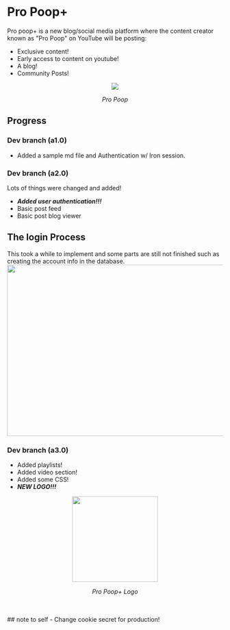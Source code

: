 # Pro Poop+

Pro poop+ is a new blog/social media platform where the content creator known as "Pro Poop" on YouTube will be posting:
- Exclusive content!
- Early access to content on youtube!
- A blog!
- Community Posts!
<p align="center">
<img src="https://yt3.ggpht.com/yti/APfAmoG00yKEQrJ56z4gVsIZ0IsoIdXlCyU06qyCR_hoiA=s88-c-k-c0x00ffffff-no-rj-mo"></p>
<p align="center"><i>Pro Poop</i></p>

## Progress

### Dev branch (a1.0)
- Added a sample md file and Authentication w/ Iron session.

### Dev branch (a2.0)
Lots of things were changed and added!
- ***Added user authentication!!!***
- Basic post feed
- Basic post blog viewer

## The login Process
This took a while to implement and some parts are still not finished such as creating the account info in the database.
<img src="https://i.imgur.com/a3SEKP0.png" width="790px" height="400px">

### Dev branch (a3.0)
- Added playlists!
- Added video section!
- Added some CSS!
- ***NEW LOGO!!!***

<p align="center"><img src="https://i.imgur.com/XJg0aEW.png" width="200px" height="200px"></p>
<p align="center"><i>Pro Poop+ Logo</i></p>

<br/>
<br/>
## note to self
- Change cookie secret for production!